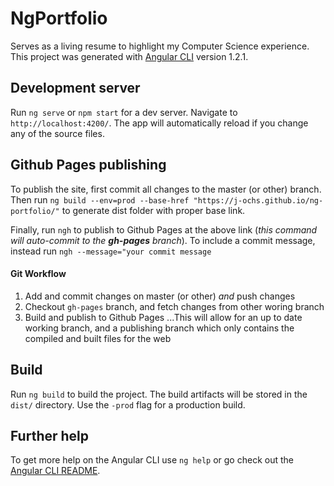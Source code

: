 # NgPortfolio

Serves as a living resume to highlight my Computer Science experience.
This project was generated with [Angular CLI](https://github.com/angular/angular-cli) version 1.2.1.


## Development server

Run `ng serve` or `npm start` for a dev server. Navigate to `http://localhost:4200/`. The app will automatically reload if you change any of the source files.


## Github Pages publishing

To publish the site, first commit all changes to the master (or other) branch.
Then run `ng build --env=prod --base-href "https://j-ochs.github.io/ng-portfolio/"` to generate dist folder with proper base link. 

Finally, run `ngh` to publish to Github Pages at the above link (*this command will auto-commit to the __gh-pages__ branch*). 
To include a commit message, instead run `ngh --message="your commit message`

#### Git Workflow
1. Add and commit changes on master (or other) *and* push changes
2. Checkout `gh-pages` branch, and fetch changes from other woring branch
3. Build and publish to Github Pages
...This will allow for an up to date working branch, and a publishing branch which only contains the compiled and built files for the web


## Build

Run `ng build` to build the project. The build artifacts will be stored in the `dist/` directory. Use the `-prod` flag for a production build.


## Further help

To get more help on the Angular CLI use `ng help` or go check out the [Angular CLI README](https://github.com/angular/angular-cli/blob/master/README.md).
